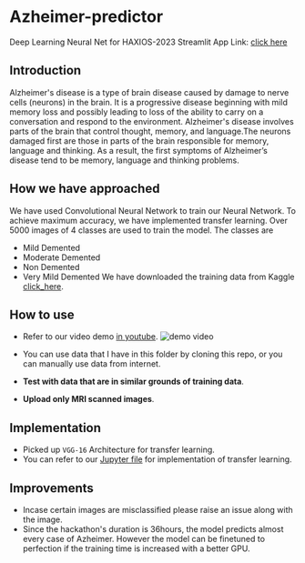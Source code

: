 # Azheimer-predictor
Deep Learning Neural Net for HAXIOS-2023
Streamlit App Link: 
[click here](https://muhmmadabrar-azheimer-predictor-app-4e7iva.streamlit.app/)

## Introduction
Alzheimer's disease is a type of brain disease caused by damage to nerve cells (neurons) in the brain.
It is a progressive disease beginning with mild memory loss and possibly leading to loss of the ability to carry on a conversation and respond to the environment. Alzheimer's disease involves parts of the brain that control thought, memory, and language.The neurons damaged first are those in parts of the brain responsible for memory, language and thinking. As a result, the first symptoms of Alzheimer’s disease tend to be memory, language and thinking problems.

## How we have approached
We have used Convolutional Neural Network to train our Neural Network. To achieve maximum accuracy, we have implemented transfer learning. Over 5000 images of 4 classes are used to train the model. The classes are
* Mild Demented
* Moderate Demented
* Non Demented
* Very Mild Demented
We have downloaded the training data from Kaggle [click_here](https://www.kaggle.com/datasets/tourist55/alzheimers-dataset-4-class-of-images).

## How to use
* Refer to our video demo [in youtube](https://youtu.be/vcRnDZyhBuY).
![demo video](demo.gif)
* You can use data that I have in this folder by cloning this repo, or you can manually use data from internet.

* **Test with data that are in similar grounds of training data**.
* **Upload only MRI scanned images**.

## Implementation
* Picked up `VGG-16` Architecture for transfer learning.
* You can refer to our [Jupyter file](neuraltraining.ipynb) for implementation of transfer learning.

## Improvements
* Incase certain images are misclassified please raise an issue along with the image.
* Since the hackathon's duration is 36hours, the model predicts almost every case of Azheimer. However the model can be finetuned to perfection if the training time is increased with a better GPU.
